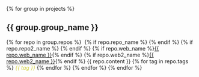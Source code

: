 
{% for group in projects %}
## {{ group.group_name }}
{% for repo in group.repos %}
&nbsp;{% if repo.repo_name %} <object alt="github" data="assets/shields/{{ repo.repo_name | split: '/' | join: '-' }}.svg" type="image/svg+xml" align="top"></object>{% endif %} {% if repo.repo2_name %} <object alt="github" data="assets/shields/{{ repo.repo2_name | split: '/' | join: '-' }}.svg" type="image/svg+xml" align="top"></object> {% endif %} {% if repo.web_name %}<a href="{{ repo.web_url }}" target="blank">{{ repo.web_name }}</a>{% endif %} {% if repo.web2_name %}<a href="{{ repo.web2_url }}" target="blank">{{ repo.web2_name }}</a>{% endif %} {{ repo.content }} {% for tag in repo.tags %} <em style="color:#D0CE3B"> {{ tag }}</em> {% endfor %} {% endfor %}
{% endfor %}


